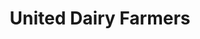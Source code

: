 ---
title: "United Dairy Farmers"
url: /florence/united-dairy-farmers-haines-drive/
shop: Lebensmittel
---
